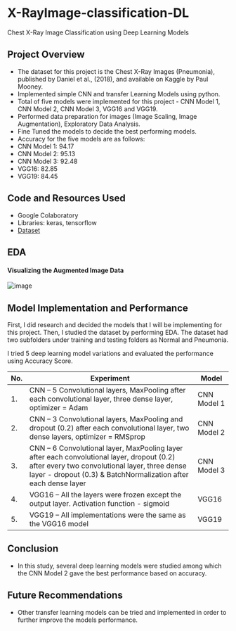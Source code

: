 # X-RayImage-classification-DL
Chest X-Ray Image Classification using Deep Learning Models

## Project Overview
* The dataset for this project is the Chest X-Ray Images (Pneumonia), published by Daniel et al., (2018), and available on Kaggle by Paul Mooney.
* Implemented simple CNN and transfer Learning Models using python. 
* Total of five models were implemented for this project - CNN Model 1, CNN Model 2, CNN Model 3, VGG16 and VGG19.
* Performed data preparation for images (Image Scaling, Image Augmentation), Exploratory Data Analysis.
* Fine Tuned the models to decide the best performing models.
* Accuracy for the five models are as follows:
* CNN Model 1: 94.17
* CNN Model 2: 95.13
* CNN Model 3: 92.48
* VGG16: 82.85
* VGG19: 84.45

## Code and Resources Used

* Google Colaboratory
* Libraries: keras, tensorflow
* [Dataset](https://www.kaggle.com/paultimothymooney/chest-xray-pneumonia)


## EDA

#### Visualizing the Augmented Image Data
![image](https://user-images.githubusercontent.com/72705368/151664297-1856e997-be8b-4b4f-98f3-671f86674313.png)

## Model Implementation and Performance
First, I did research and decided the models that I will be implementing for this project. Then, I studied the dataset by performing EDA. The dataset had two subfolders under training and testing folders as Normal and Pneumonia.

I tried 5 deep learning model variations and evaluated the performance using Accuracy Score.

| No.|	Experiment |	Model |
| ---| ----------- | ------ |
| 1. |	CNN – 5 Convolutional layers, MaxPooling after each convolutional layer, three dense layer, optimizer = Adam |	CNN Model 1
| 2. |	CNN – 3 Convolutional layers, MaxPooling and dropout (0.2) after each convolutional layer, two dense layers, optimizer = RMSprop |	CNN Model 2
| 3. |	CNN – 6 Convolutional layer, MaxPooling layer after each convolutional layer, dropout (0.2) after every two convolutional layer, three dense layer - dropout (0.3) & BatchNormalization after each dense layer |	CNN Model 3
| 4. | VGG16 – All the layers were frozen except the output layer. Activation function - sigmoid |	VGG16
| 5. |	VGG19 – All implementations were the same as the VGG16 model |	VGG19


## Conclusion 
* In this study, several deep learning models were studied among which the CNN Model 2 gave the best performance based on accuracy. 


## Future Recommendations
* Other transfer learning models can be tried and implemented in order to further improve the models performance. 









